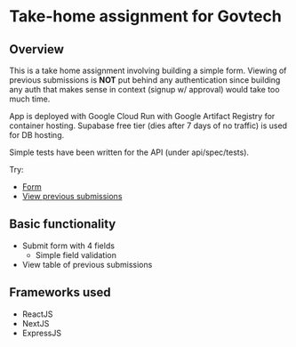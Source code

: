 # Take-home assignment for Govtech

## Overview

This is a take home assignment involving building a simple form. Viewing of previous submissions is **NOT** put behind any authentication since building any auth that makes sense in context (signup w/ approval) would take too much time. 

App is deployed with Google Cloud Run with Google Artifact Registry for container hosting. Supabase free tier (dies after 7 days of no traffic) is used for DB hosting.

Simple tests have been written for the API (under api/spec/tests).

Try:

- [Form](https://cmp-assignment-ihe5gleqrq-as.a.run.app/)
- [View previous submissions](https://cmp-assignment-ihe5gleqrq-as.a.run.app/submissions)

## Basic functionality

- Submit form with 4 fields
  - Simple field validation
- View table of previous submissions

## Frameworks used

- ReactJS
- NextJS
- ExpressJS